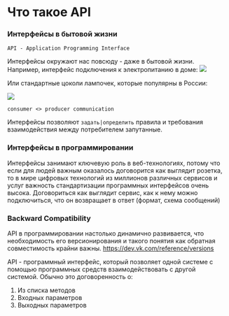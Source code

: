 # Что такое API 


### Интерфейсы в бытовой жизни

`API - Application Programming Interface`

Интерфейсы окружают нас повсюду - даже в бытовой жизни. Например, интерфейс подключения к электропитанию в доме:
![](https://www.amperkin.ru/upload/img/articles/5bd67cd4d6b452af098022a9976ddaf1.jpg)

Или стандартные цоколи лампочек, которые популярны в России:

![](https://www.aydinlatma.org/wp-content/uploads/2020/06/E27-ve-E14-Duy.jpg)

`consumer <> producer communication`

Интерфейсы позволяют `задать|определить` правила и требования взаимодействия между потребителем 
запутанные. 


### Интерфейсы в программировании 

Интерфейсы занимают ключевую роль в веб-технологиях, потому что если для людей важным оказалось договорится как выглядит розетка,
то в мире цифровых технологий из миллионов различных сервисов и услуг важность стандартизации программных интерфейсов очень 
высока. Договориться как выглядит сервис, как к нему можно подключиться, что он возвращает в ответ (формат, схема сообщений)


### Backward Compatibility

API в программировании настолько динамично развивается, что необходимость его версионирования и такого понятия как обратная совместимость крайни важны.
https://dev.vk.com/reference/versions


API - программный интерфейс, который позволяет одной системе с помощью программных средств взаимодействовать с другой системой.
Обычно это договоренность о:

1. Из списка методов
2. Входных параметров
3. Выходных параметров







[//]: # ()
[//]: # (Интерфейс это некий стандарт, договоренность между потребителем интерфейса и поставщиком.  )

[//]: # (Это договоренность объединяет в себе следующее:)

[//]: # ()
[//]: # (- Некий набор требований на входе &#40;форма розетки, материал&#41;)

[//]: # (- Некий набор обязательств на выходе &#40;напряжение тока&#41;)

[//]: # ()
[//]: # ()
